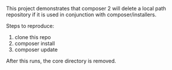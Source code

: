 This project demonstrates that composer 2 will delete a local path repository if it is used in conjunction with composer/installers.

Steps to reproduce:
1. clone this repo
2. composer install
3. composer update

After this runs, the core directory is removed.
